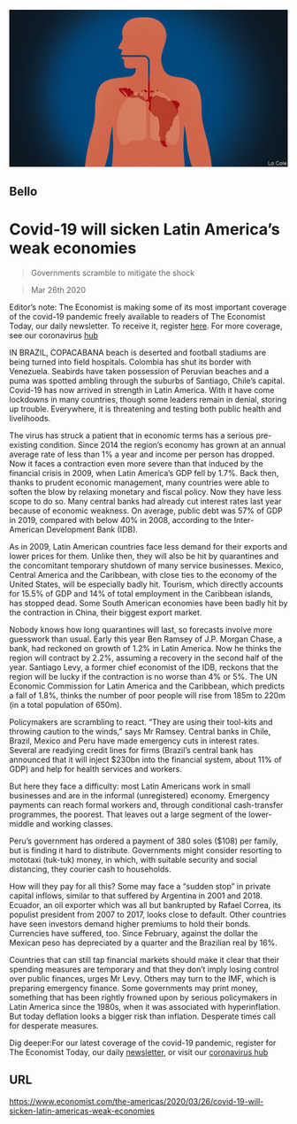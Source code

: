 ![](./images/20200328_AMD001_0.jpg)

## Bello

# Covid-19 will sicken Latin America’s weak economies

> Governments scramble to mitigate the shock

> Mar 26th 2020

Editor’s note: The Economist is making some of its most important coverage of the covid-19 pandemic freely available to readers of The Economist Today, our daily newsletter. To receive it, register [here](https://www.economist.com//newslettersignup). For more coverage, see our coronavirus [hub](https://www.economist.com//coronavirus)

IN BRAZIL, COPACABANA beach is deserted and football stadiums are being turned into field hospitals. Colombia has shut its border with Venezuela. Seabirds have taken possession of Peruvian beaches and a puma was spotted ambling through the suburbs of Santiago, Chile’s capital. Covid-19 has now arrived in strength in Latin America. With it have come lockdowns in many countries, though some leaders remain in denial, storing up trouble. Everywhere, it is threatening and testing both public health and livelihoods.

The virus has struck a patient that in economic terms has a serious pre-existing condition. Since 2014 the region’s economy has grown at an annual average rate of less than 1% a year and income per person has dropped. Now it faces a contraction even more severe than that induced by the financial crisis in 2009, when Latin America’s GDP fell by 1.7%. Back then, thanks to prudent economic management, many countries were able to soften the blow by relaxing monetary and fiscal policy. Now they have less scope to do so. Many central banks had already cut interest rates last year because of economic weakness. On average, public debt was 57% of GDP in 2019, compared with below 40% in 2008, according to the Inter-American Development Bank (IDB).

As in 2009, Latin American countries face less demand for their exports and lower prices for them. Unlike then, they will also be hit by quarantines and the concomitant temporary shutdown of many service businesses. Mexico, Central America and the Caribbean, with close ties to the economy of the United States, will be especially badly hit. Tourism, which directly accounts for 15.5% of GDP and 14% of total employment in the Caribbean islands, has stopped dead. Some South American economies have been badly hit by the contraction in China, their biggest export market.

Nobody knows how long quarantines will last, so forecasts involve more guesswork than usual. Early this year Ben Ramsey of J.P. Morgan Chase, a bank, had reckoned on growth of 1.2% in Latin America. Now he thinks the region will contract by 2.2%, assuming a recovery in the second half of the year. Santiago Levy, a former chief economist of the IDB, reckons that the region will be lucky if the contraction is no worse than 4% or 5%. The UN Economic Commission for Latin America and the Caribbean, which predicts a fall of 1.8%, thinks the number of poor people will rise from 185m to 220m (in a total population of 650m).

Policymakers are scrambling to react. “They are using their tool-kits and throwing caution to the winds,” says Mr Ramsey. Central banks in Chile, Brazil, Mexico and Peru have made emergency cuts in interest rates. Several are readying credit lines for firms (Brazil’s central bank has announced that it will inject $230bn into the financial system, about 11% of GDP) and help for health services and workers.

But here they face a difficulty: most Latin Americans work in small businesses and are in the informal (unregistered) economy. Emergency payments can reach formal workers and, through conditional cash-transfer programmes, the poorest. That leaves out a large segment of the lower-middle and working classes.

Peru’s government has ordered a payment of 380 soles ($108) per family, but is finding it hard to distribute. Governments might consider resorting to mototaxi (tuk-tuk) money, in which, with suitable security and social distancing, they courier cash to households.

How will they pay for all this? Some may face a “sudden stop” in private capital inflows, similar to that suffered by Argentina in 2001 and 2018. Ecuador, an oil exporter which was all but bankrupted by Rafael Correa, its populist president from 2007 to 2017, looks close to default. Other countries have seen investors demand higher premiums to hold their bonds. Currencies have suffered, too. Since February, against the dollar the Mexican peso has depreciated by a quarter and the Brazilian real by 16%.

Countries that can still tap financial markets should make it clear that their spending measures are temporary and that they don’t imply losing control over public finances, urges Mr Levy. Others may turn to the IMF, which is preparing emergency finance. Some governments may print money, something that has been rightly frowned upon by serious policymakers in Latin America since the 1980s, when it was associated with hyperinflation. But today deflation looks a bigger risk than inflation. Desperate times call for desperate measures.

Dig deeper:For our latest coverage of the covid-19 pandemic, register for The Economist Today, our daily [newsletter](https://www.economist.com//newslettersignup), or visit our [coronavirus hub](https://www.economist.com//coronavirus)

## URL

https://www.economist.com/the-americas/2020/03/26/covid-19-will-sicken-latin-americas-weak-economies
